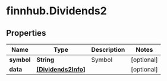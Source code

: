 # finnhub.Dividends2

## Properties

Name | Type | Description | Notes
------------ | ------------- | ------------- | -------------
**symbol** | **String** | Symbol | [optional] 
**data** | [**[Dividends2Info]**](Dividends2Info.md) |  | [optional] 


